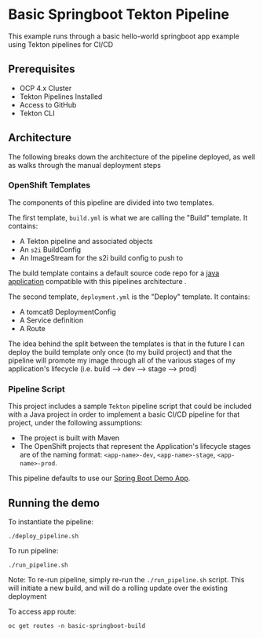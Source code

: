 # Basic Springboot Tekton Pipeline

This example runs through a basic hello-world springboot app example using Tekton pipelines for CI/CD

## Prerequisites
- OCP 4.x Cluster
- Tekton Pipelines Installed
- Access to GitHub
- Tekton CLI

## Architecture

The following breaks down the architecture of the pipeline deployed, as well as walks through the manual deployment steps

### OpenShift Templates

The components of this pipeline are divided into two templates.

The first template, `build.yml` is what we are calling the "Build" template. It contains:

* A Tekton pipeline and associated objects
* An `s2i` BuildConfig
* An ImageStream for the s2i build config to push to

The build template contains a default source code repo for a [java application](https://github.com/redhat-cop/spring-rest) compatible with this pipelines architecture .

The second template, `deployment.yml` is the "Deploy" template. It contains:

* A tomcat8 DeploymentConfig
* A Service definition
* A Route

The idea behind the split between the templates is that in the future I can deploy the build template only once (to my build project) and that the pipeline will promote my image through all of the various stages of my application's lifecycle (i.e. build --> dev --> stage --> prod)

### Pipeline Script

This project includes a sample `Tekton` pipeline script that could be included with a Java project in order to implement a basic CI/CD pipeline for that project, under the following assumptions:

* The project is built with Maven
* The OpenShift projects that represent the Application's lifecycle stages are of the naming format: `<app-name>-dev`, `<app-name>-stage`, `<app-name>-prod`.

This pipeline defaults to use our [Spring Boot Demo App](https://github.com/redhat-cop/spring-rest).

## Running the demo

To instantiate the pipeline:
```
./deploy_pipeline.sh
```

To run pipeline:
```
./run_pipeline.sh
```

Note: To re-run pipeline, simply re-run the `./run_pipeline.sh` script. This will initiate a new build, and will do a rolling update over the existing deployment

To access app route:
```
oc get routes -n basic-springboot-build
```
